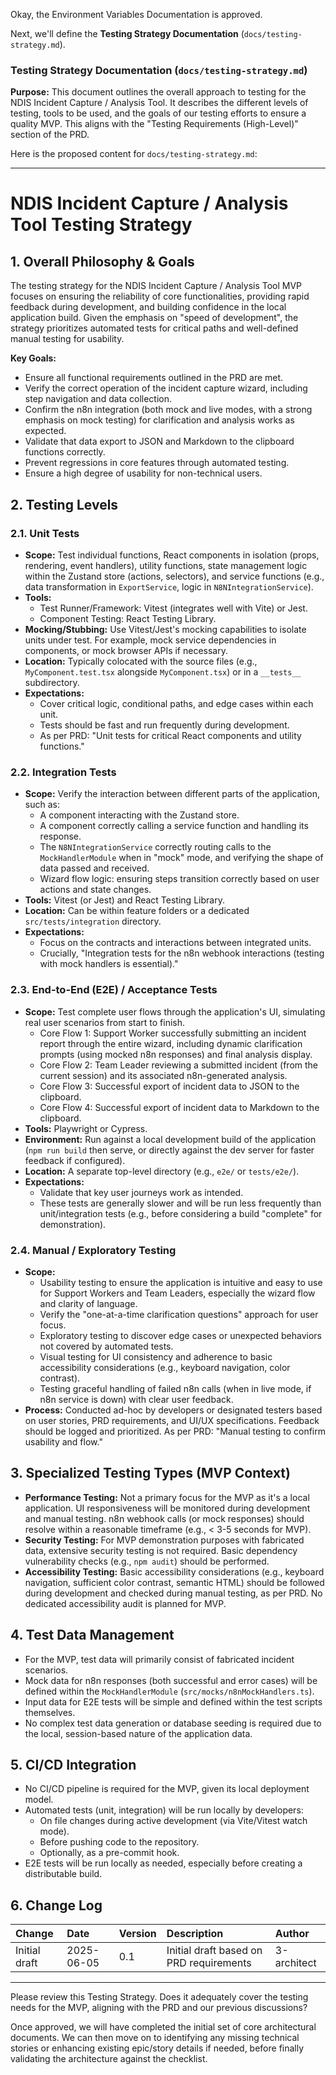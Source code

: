 Okay, the Environment Variables Documentation is approved.

Next, we'll define the **Testing Strategy Documentation** (`docs/testing-strategy.md`).

### Testing Strategy Documentation (`docs/testing-strategy.md`)

**Purpose:** This document outlines the overall approach to testing for the NDIS Incident Capture / Analysis Tool. It describes the different levels of testing, tools to be used, and the goals of our testing efforts to ensure a quality MVP. This aligns with the "Testing Requirements (High-Level)" section of the PRD.

Here is the proposed content for `docs/testing-strategy.md`:

---

# NDIS Incident Capture / Analysis Tool Testing Strategy

## 1. Overall Philosophy & Goals

The testing strategy for the NDIS Incident Capture / Analysis Tool MVP focuses on ensuring the reliability of core functionalities, providing rapid feedback during development, and building confidence in the local application build. Given the emphasis on "speed of development", the strategy prioritizes automated tests for critical paths and well-defined manual testing for usability.

**Key Goals:**
* Ensure all functional requirements outlined in the PRD are met.
* Verify the correct operation of the incident capture wizard, including step navigation and data collection.
* Confirm the n8n integration (both mock and live modes, with a strong emphasis on mock testing) for clarification and analysis works as expected.
* Validate that data export to JSON and Markdown to the clipboard functions correctly.
* Prevent regressions in core features through automated testing.
* Ensure a high degree of usability for non-technical users.

## 2. Testing Levels

### 2.1. Unit Tests

* **Scope:** Test individual functions, React components in isolation (props, rendering, event handlers), utility functions, state management logic within the Zustand store (actions, selectors), and service functions (e.g., data transformation in `ExportService`, logic in `N8NIntegrationService`).
* **Tools:**
    * Test Runner/Framework: Vitest (integrates well with Vite) or Jest.
    * Component Testing: React Testing Library.
* **Mocking/Stubbing:** Use Vitest/Jest's mocking capabilities to isolate units under test. For example, mock service dependencies in components, or mock browser APIs if necessary.
* **Location:** Typically colocated with the source files (e.g., `MyComponent.test.tsx` alongside `MyComponent.tsx`) or in a `__tests__` subdirectory.
* **Expectations:**
    * Cover critical logic, conditional paths, and edge cases within each unit.
    * Tests should be fast and run frequently during development.
    * As per PRD: "Unit tests for critical React components and utility functions."

### 2.2. Integration Tests

* **Scope:** Verify the interaction between different parts of the application, such as:
    * A component interacting with the Zustand store.
    * A component correctly calling a service function and handling its response.
    * The `N8NIntegrationService` correctly routing calls to the `MockHandlerModule` when in "mock" mode, and verifying the shape of data passed and received.
    * Wizard flow logic: ensuring steps transition correctly based on user actions and state changes.
* **Tools:** Vitest (or Jest) and React Testing Library.
* **Location:** Can be within feature folders or a dedicated `src/tests/integration` directory.
* **Expectations:**
    * Focus on the contracts and interactions between integrated units.
    * Crucially, "Integration tests for the n8n webhook interactions (testing with mock handlers is essential)."

### 2.3. End-to-End (E2E) / Acceptance Tests

* **Scope:** Test complete user flows through the application's UI, simulating real user scenarios from start to finish.
    * Core Flow 1: Support Worker successfully submitting an incident report through the entire wizard, including dynamic clarification prompts (using mocked n8n responses) and final analysis display.
    * Core Flow 2: Team Leader reviewing a submitted incident (from the current session) and its associated n8n-generated analysis.
    * Core Flow 3: Successful export of incident data to JSON to the clipboard.
    * Core Flow 4: Successful export of incident data to Markdown to the clipboard.
* **Tools:** Playwright or Cypress.
* **Environment:** Run against a local development build of the application (`npm run build` then serve, or directly against the dev server for faster feedback if configured).
* **Location:** A separate top-level directory (e.g., `e2e/` or `tests/e2e/`).
* **Expectations:**
    * Validate that key user journeys work as intended.
    * These tests are generally slower and will be run less frequently than unit/integration tests (e.g., before considering a build "complete" for demonstration).

### 2.4. Manual / Exploratory Testing

* **Scope:**
    * Usability testing to ensure the application is intuitive and easy to use for Support Workers and Team Leaders, especially the wizard flow and clarity of language.
    * Verify the "one-at-a-time clarification questions" approach for user focus.
    * Exploratory testing to discover edge cases or unexpected behaviors not covered by automated tests.
    * Visual testing for UI consistency and adherence to basic accessibility considerations (e.g., keyboard navigation, color contrast).
    * Testing graceful handling of failed n8n calls (when in live mode, if n8n service is down) with clear user feedback.
* **Process:** Conducted ad-hoc by developers or designated testers based on user stories, PRD requirements, and UI/UX specifications. Feedback should be logged and prioritized. As per PRD: "Manual testing to confirm usability and flow."

## 3. Specialized Testing Types (MVP Context)

* **Performance Testing:** Not a primary focus for the MVP as it's a local application. UI responsiveness will be monitored during development and manual testing. n8n webhook calls (or mock responses) should resolve within a reasonable timeframe (e.g., < 3-5 seconds for MVP).
* **Security Testing:** For MVP demonstration purposes with fabricated data, extensive security testing is not required. Basic dependency vulnerability checks (e.g., `npm audit`) should be performed.
* **Accessibility Testing:** Basic accessibility considerations (e.g., keyboard navigation, sufficient color contrast, semantic HTML) should be followed during development and checked during manual testing, as per PRD. No dedicated accessibility audit is planned for MVP.

## 4. Test Data Management

* For the MVP, test data will primarily consist of fabricated incident scenarios.
* Mock data for n8n responses (both successful and error cases) will be defined within the `MockHandlerModule` (`src/mocks/n8nMockHandlers.ts`).
* Input data for E2E tests will be simple and defined within the test scripts themselves.
* No complex test data generation or database seeding is required due to the local, session-based nature of the application data.

## 5. CI/CD Integration

* No CI/CD pipeline is required for the MVP, given its local deployment model.
* Automated tests (unit, integration) will be run locally by developers:
    * On file changes during active development (via Vite/Vitest watch mode).
    * Before pushing code to the repository.
    * Optionally, as a pre-commit hook.
* E2E tests will be run locally as needed, especially before creating a distributable build.

## 6. Change Log

| Change        | Date       | Version | Description                                      | Author      |
| :------------ | :--------- | :------ | :----------------------------------------------- | :---------- |
| Initial draft | 2025-06-05 | 0.1     | Initial draft based on PRD requirements          | 3-architect |

---

Please review this Testing Strategy. Does it adequately cover the testing needs for the MVP, aligning with the PRD and our previous discussions?

Once approved, we will have completed the initial set of core architectural documents. We can then move on to identifying any missing technical stories or enhancing existing epic/story details if needed, before finally validating the architecture against the checklist.